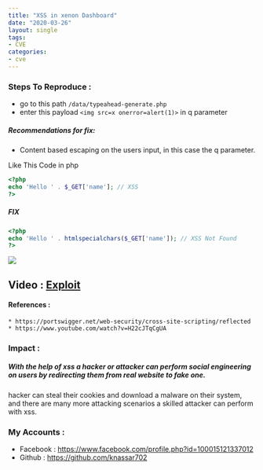 ```yaml
---
title: "XSS in xenon Dashboard"
date: "2020-03-26"
layout: single
tags:
- CVE
categories:
- cve
---
```


### Steps To Reproduce :
* go to this path `/data/typeahead-generate.php`
* enter this payload `<img src=x onerror=alert(1)>` in q parameter

##### Recommendations for fix:
- Content based escaping on the users input, in this case the q parameter.

Like This Code in php 
```php
<?php 
echo 'Hello ' . $_GET['name']; // XSS
?>
```
##### FIX 
```php
<?php
echo 'Hello ' . htmlspecialchars($_GET['name']); // XSS Not Found
?>
```

<img src='https://raw.githubusercontent.com/knassar702/knassar702.github.io/master/_posts/src/lab.png'>

## Video : <a href='https://drive.google.com/file/d/1Ohh426XfW_pXihkValV7vFOR9jkoTPnI/view?usp=sharing'> Exploit </a>

#### References :
	* https://portswigger.net/web-security/cross-site-scripting/reflected
	* https://www.youtube.com/watch?v=H22cJTqCgUA
  
### Impact :
##### With the help of xss a hacker or attacker can perform social engineering on users by redirecting them from real website to fake one.
hacker can steal their cookies and download a malware on their system, and there are many more attacking scenarios a skilled attacker can perform with xss.
### My Accounts :
 * Facebook : https://www.facebook.com/profile.php?id=100015121337012
 * Github : https://github.com/knassar702
